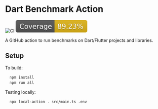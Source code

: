 # Dart Benchmark Action

![CI](https://github.com/luanpotter/dart-benchmark-action/actions/workflows/ci.yml/badge.svg)
[![Coverage](./badges/coverage.svg)](./badges/coverage.svg)

A GitHub action to run benchmarks on Dart/Flutter projects and libraries.

## Setup

To build:

```bash
  npm install
  npm run all
```

Testing locally:

```bash
  npx local-action . src/main.ts .env
```
